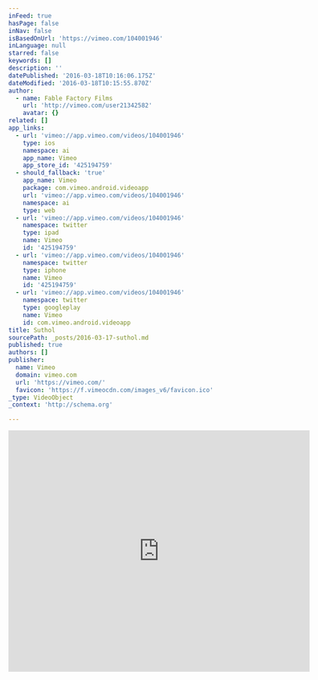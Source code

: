 ```yaml
---
inFeed: true
hasPage: false
inNav: false
isBasedOnUrl: 'https://vimeo.com/104001946'
inLanguage: null
starred: false
keywords: []
description: ''
datePublished: '2016-03-18T10:16:06.175Z'
dateModified: '2016-03-18T10:15:55.870Z'
author:
  - name: Fable Factory Films
    url: 'http://vimeo.com/user21342582'
    avatar: {}
related: []
app_links:
  - url: 'vimeo://app.vimeo.com/videos/104001946'
    type: ios
    namespace: ai
    app_name: Vimeo
    app_store_id: '425194759'
  - should_fallback: 'true'
    app_name: Vimeo
    package: com.vimeo.android.videoapp
    url: 'vimeo://app.vimeo.com/videos/104001946'
    namespace: ai
    type: web
  - url: 'vimeo://app.vimeo.com/videos/104001946'
    namespace: twitter
    type: ipad
    name: Vimeo
    id: '425194759'
  - url: 'vimeo://app.vimeo.com/videos/104001946'
    namespace: twitter
    type: iphone
    name: Vimeo
    id: '425194759'
  - url: 'vimeo://app.vimeo.com/videos/104001946'
    namespace: twitter
    type: googleplay
    name: Vimeo
    id: com.vimeo.android.videoapp
title: Suthol
sourcePath: _posts/2016-03-17-suthol.md
published: true
authors: []
publisher:
  name: Vimeo
  domain: vimeo.com
  url: 'https://vimeo.com/'
  favicon: 'https://f.vimeocdn.com/images_v6/favicon.ico'
_type: VideoObject
_context: 'http://schema.org'

---
```

<iframe src="https://cdn.embedly.com/widgets/media.html?src=https%3A%2F%2Fplayer.vimeo.com%2Fvideo%2F104001946&amp;url=https%3A%2F%2Fvimeo.com%2F104001946&amp;image=http%3A%2F%2Fi.vimeocdn.com%2Fvideo%2F486519170_295x166.jpg&amp;key=b7d04c9b404c499eba89ee7072e1c4f7&amp;type=text%2Fhtml&amp;schema=vimeo" width="600" height="480" scrolling="no" frameborder="0" allowfullscreen="allowfullscreen" style=""></iframe>